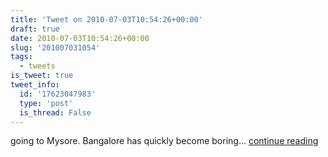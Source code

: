 ```yaml
---
title: 'Tweet on 2010-07-03T10:54:26+00:00'
draft: true
date: 2010-07-03T10:54:26+00:00
slug: '201007031054'
tags:
  - tweets
is_tweet: true
tweet_info:
  id: '17623047983'
  type: 'post'
  is_thread: False
---
```




going to Mysore. Bangalore has quickly become boring... [continue reading](https://x.com/sytelus/status/17623047983)
